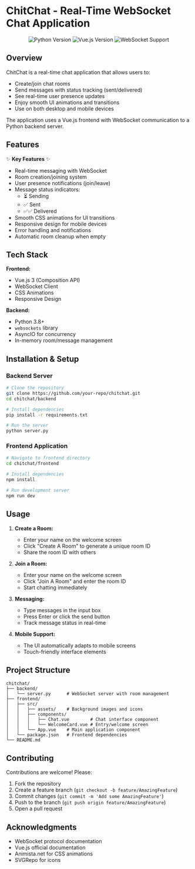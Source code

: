 # ChitChat - Real-Time WebSocket Chat Application

<p align="center">
  <img src="https://img.shields.io/badge/Python-3.8%2B-blue?style=flat-square" alt="Python Version">
  <img src="https://img.shields.io/badge/Vue.js-3.x-brightgreen?style=flat-square" alt="Vue.js Version">
  <img src="https://img.shields.io/badge/WebSockets-RealTime-red?style=flat-square" alt="WebSocket Support">
</p>

## Overview
ChitChat is a real-time chat application that allows users to:
- Create/join chat rooms
- Send messages with status tracking (sent/delivered)
- See real-time user presence updates
- Enjoy smooth UI animations and transitions
- Use on both desktop and mobile devices

The application uses a Vue.js frontend with WebSocket communication to a Python backend server.

## Features
✨ **Key Features** ✨
- Real-time messaging with WebSocket
- Room creation/joining system
- User presence notifications (join/leave)
- Message status indicators:
  - ⏳ Sending
  - ✅ Sent
  - ✅✅ Delivered
- Smooth CSS animations for UI transitions
- Responsive design for mobile devices
- Error handling and notifications
- Automatic room cleanup when empty

## Tech Stack
**Frontend:**
- Vue.js 3 (Composition API)
- WebSocket Client
- CSS Animations
- Responsive Design

**Backend:**
- Python 3.8+
- `websockets` library
- AsyncIO for concurrency
- In-memory room/message management

## Installation & Setup

### Backend Server
```bash
# Clone the repository
git clone https://github.com/your-repo/chitchat.git
cd chitchat/backend

# Install dependencies
pip install -r requirements.txt

# Run the server
python server.py
```

### Frontend Application
```bash
# Navigate to frontend directory
cd chitchat/frontend

# Install dependencies
npm install

# Run development server
npm run dev
```

## Usage
1. **Create a Room:**
   - Enter your name on the welcome screen
   - Click "Create A Room" to generate a unique room ID
   - Share the room ID with others

2. **Join a Room:**
   - Enter your name on the welcome screen
   - Click "Join A Room" and enter the room ID
   - Start chatting immediately

3. **Messaging:**
   - Type messages in the input box
   - Press Enter or click the send button
   - Track message status in real-time

4. **Mobile Support:**
   - The UI automatically adapts to mobile screens
   - Touch-friendly interface elements

## Project Structure
```
chitchat/
├── backend/
│   └── server.py      # WebSocket server with room management
├── frontend/
│   ├── src/
│   │   ├── assets/    # Background images and icons
│   │   ├── components/
│   │   │   ├── Chat.vue        # Chat interface component
│   │   │   └── WelcomeCard.vue # Entry/welcome screen
│   │   └── App.vue    # Main application component
│   └── package.json   # Frontend dependencies
└── README.md
```

## Contributing
Contributions are welcome! Please:
1. Fork the repository
2. Create a feature branch (`git checkout -b feature/AmazingFeature`)
3. Commit changes (`git commit -m 'Add some AmazingFeature'`)
4. Push to the branch (`git push origin feature/AmazingFeature`)
5. Open a pull request

## Acknowledgments
- WebSocket protocol documentation
- Vue.js official documentation
- Animista.net for CSS animations
- SVGRepo for icons
